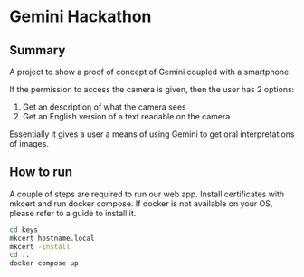 # Gemini Hackathon

## Summary

A project to show a proof of concept of Gemini coupled with a smartphone.

If the permission to access the camera is given, then the user has 2 options:
1. Get an description of what the camera sees
2. Get an English version of a text readable on the camera

Essentially it gives a user a means of using Gemini to get oral interpretations of images.

## How to run

A couple of steps are required to run our web app. Install certificates with
mkcert and run docker compose. If docker is not available on your OS, please
refer to a guide to install it.

```bash
cd keys
mkcert hostname.local
mkcert -install
cd ..
docker compose up
```
